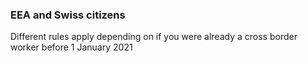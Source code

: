 ###  EEA and Swiss citizens

Different rules apply depending on if you were already a cross border worker
before 1 January 2021
